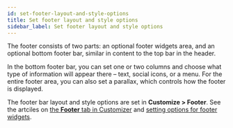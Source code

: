 ```yaml
---
id: set-footer-layout-and-style-options
title: Set footer layout and style options
sidebar_label: Set footer layout and style options
---
```


The footer consists of two parts: an optional footer widgets area, and an optional bottom footer bar, similar in content to the top bar in the header.

In the bottom footer bar, you can set one or two columns and choose what type of information will appear there – text, social icons, or a menu. For the entire footer area, you can also set a parallax, which controls how the footer is displayed.

The footer bar layout and style options are set in **Customize > Footer**. See the artciles on [the **Footer** tab in Customizer](/bb-theme/customizer-settings/footer.md) and [setting options for footer widgets](/bb-theme/defaults-for-layouts-content/footers/set-options-for-footer-widgets.md).

